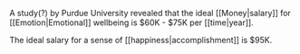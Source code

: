 A study(?) by Purdue University revealed that the ideal [[Money|salary]] for [[Emotion|Emotional]] wellbeing is $60K - $75K per [[time|year]].

The ideal salary for a sense of [[happiness|accomplishment]] is $95K.